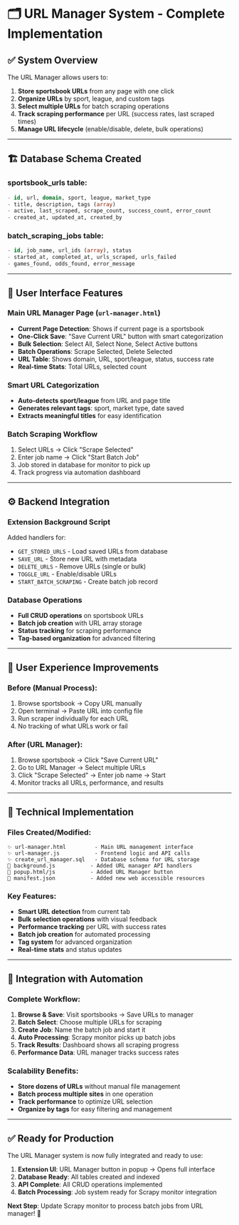 # 🗂️ URL Manager System - Complete Implementation

## ✅ **System Overview**

The URL Manager allows users to:
1. **Store sportsbook URLs** from any page with one click
2. **Organize URLs** by sport, league, and custom tags  
3. **Select multiple URLs** for batch scraping operations
4. **Track scraping performance** per URL (success rates, last scraped times)
5. **Manage URL lifecycle** (enable/disable, delete, bulk operations)

---

## 🏗️ **Database Schema Created**

### **sportsbook_urls** table:
```sql
- id, url, domain, sport, league, market_type
- title, description, tags (array)  
- active, last_scraped, scrape_count, success_count, error_count
- created_at, updated_at, created_by
```

### **batch_scraping_jobs** table:
```sql  
- id, job_name, url_ids (array), status
- started_at, completed_at, urls_scraped, urls_failed
- games_found, odds_found, error_message
```

---

## 🎨 **User Interface Features**

### **Main URL Manager Page** (`url-manager.html`)
- **Current Page Detection**: Shows if current page is a sportsbook
- **One-Click Save**: "Save Current URL" button with smart categorization
- **Bulk Selection**: Select All, Select None, Select Active buttons  
- **Batch Operations**: Scrape Selected, Delete Selected
- **URL Table**: Shows domain, URL, sport/league, status, success rate
- **Real-time Stats**: Total URLs, selected count

### **Smart URL Categorization**
- **Auto-detects sport/league** from URL and page title
- **Generates relevant tags**: sport, market type, date saved
- **Extracts meaningful titles** for easy identification

### **Batch Scraping Workflow**
1. Select URLs → Click "Scrape Selected"
2. Enter job name → Click "Start Batch Job"  
3. Job stored in database for monitor to pick up
4. Track progress via automation dashboard

---

## ⚙️ **Backend Integration**

### **Extension Background Script**
Added handlers for:
- `GET_STORED_URLS` - Load saved URLs from database
- `SAVE_URL` - Store new URL with metadata
- `DELETE_URLS` - Remove URLs (single or bulk)
- `TOGGLE_URL` - Enable/disable URLs
- `START_BATCH_SCRAPING` - Create batch job record

### **Database Operations**
- **Full CRUD operations** on sportsbook URLs
- **Batch job creation** with URL array storage
- **Status tracking** for scraping performance
- **Tag-based organization** for advanced filtering

---

## 🚀 **User Experience Improvements**

### **Before (Manual Process)**:
1. Browse sportsbook → Copy URL manually
2. Open terminal → Paste URL into config file
3. Run scraper individually for each URL
4. No tracking of what URLs work or fail

### **After (URL Manager)**:
1. Browse sportsbook → Click "Save Current URL"  
2. Go to URL Manager → Select multiple URLs
3. Click "Scrape Selected" → Enter job name → Start
4. Monitor tracks all URLs, performance, and results

---

## 🔧 **Technical Implementation**

### **Files Created/Modified**:
```
✨ url-manager.html         - Main URL management interface
✨ url-manager.js           - Frontend logic and API calls  
✨ create_url_manager.sql   - Database schema for URL storage
📝 background.js           - Added URL manager API handlers
📝 popup.html/js           - Added URL Manager button
📝 manifest.json           - Added new web accessible resources
```

### **Key Features**:
- **Smart URL detection** from current tab
- **Bulk selection operations** with visual feedback
- **Performance tracking** per URL with success rates  
- **Batch job creation** for automated processing
- **Tag system** for advanced organization
- **Real-time stats** and status updates

---

## 🎯 **Integration with Automation**

### **Complete Workflow**:
1. **Browse & Save**: Visit sportsbooks → Save URLs to manager
2. **Batch Select**: Choose multiple URLs for scraping
3. **Create Job**: Name the batch job and start it
4. **Auto Processing**: Scrapy monitor picks up batch jobs
5. **Track Results**: Dashboard shows all scraping progress
6. **Performance Data**: URL manager tracks success rates

### **Scalability Benefits**:
- **Store dozens of URLs** without manual file management
- **Batch process multiple sites** in one operation
- **Track performance** to optimize URL selection
- **Organize by tags** for easy filtering and management

---

## ✅ **Ready for Production**

The URL Manager system is now fully integrated and ready to use:

1. **Extension UI**: URL Manager button in popup → Opens full interface
2. **Database Ready**: All tables created and indexed
3. **API Complete**: All CRUD operations implemented
4. **Batch Processing**: Job system ready for Scrapy monitor integration

**Next Step**: Update Scrapy monitor to process batch jobs from URL manager! 🎉